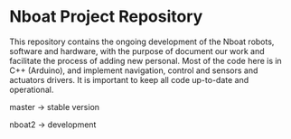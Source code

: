 # Nboat Project Repository 

This repository contains the ongoing development of the Nboat robots, software and hardware, with the purpose of document our work and facilitate the process of adding new personal. Most of the code here is in C++ (Arduino), and implement navigation, control and sensors and actuators drivers. It is important to keep all code up-to-date and operational.

master -> stable version

nboat2 -> development

